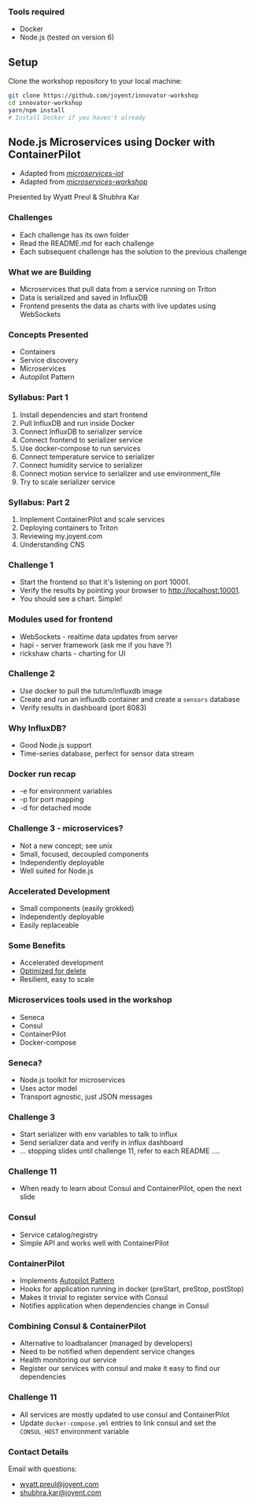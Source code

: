 ### Tools required

* Docker
* Node.js (tested on version 6)



## Setup
Clone the workshop repository to your local machine:

```bash
git clone https://github.com/joyent/innovator-workshop
cd innovator-workshop
yarn/npm install
# Install Docker if you haven't already
```


## Node.js Microservices using Docker with ContainerPilot

* Adapted from [_microservices-iot_](https://github.com/nearform/micro-services-tutorial-iot)
* Adapted from [_microservices-workshop_](https://github.com/lloydbenson/microservices-workshop)

Presented by Wyatt Preul & Shubhra Kar



### Challenges

* Each challenge has its own folder
* Read the README.md for each challenge
* Each subsequent challenge has the solution to the previous challenge



### What we are Building

* Microservices that pull data from a service running on Triton
* Data is serialized and saved in InfluxDB
* Frontend presents the data as charts with live updates using WebSockets



### Concepts Presented

* Containers
* Service discovery
* Microservices
* Autopilot Pattern


### Syllabus: Part 1

1. Install dependencies and start frontend
1. Pull InfluxDB and run inside Docker
1. Connect InfluxDB to serializer service
1. Connect frontend to serializer service
1. Use docker-compose to run services
1. Connect temperature service to serializer
1. Connect humidity service to serializer
1. Connect motion service to serializer and use environment_file
1. Try to scale serializer service


### Syllabus: Part 2

1. Implement ContainerPilot and scale services
1. Deploying containers to Triton
1. Reviewing my.joyent.com
1. Understanding CNS



### Challenge 1

* Start the frontend so that it's listening on port 10001.
* Verify the results by pointing your browser to [http://localhost:10001]().
* You should see a chart. Simple!



### Modules used for frontend

* WebSockets - realtime data updates from server
* hapi - server framework (ask me if you have ?)
* rickshaw charts - charting for UI



### Challenge 2

* Use docker to pull the tutum/influxdb image
* Create and run an influxdb container and create a `sensors` database
* Verify results in dashboard (port 8083)



### Why InfluxDB?

* Good Node.js support
* Time-series database, perfect for sensor data stream



### Docker run recap

* -e for environment variables
* -p for port mapping
* -d for detached mode



### Challenge 3 - microservices?

* Not a new concept; see unix
* Small, focused, decoupled components
* Independently deployable
* Well suited for Node.js



### Accelerated Development
* Small components (easily grokked)
* Independently deployable
* Easily replaceable



### Some Benefits
* Accelerated development
* [Optimized for delete](http://vimeo.com/108441214)
* Resilient, easy to scale



### Microservices tools used in the workshop

* Seneca
* Consul
* ContainerPilot
* Docker-compose



### Seneca?

* Node.js toolkit for microservices
* Uses actor model
* Transport agnostic, just JSON messages



### Challenge 3

* Start serializer with env variables to talk to influx
* Send serializer data and verify in influx dashboard
* ... stopping slides until challenge 11, refer to each README ....



### Challenge 11

* When ready to learn about Consul and ContainerPilot, open the next slide



### Consul

* Service catalog/registry
* Simple API and works well with ContainerPilot



### ContainerPilot

* Implements [Autopilot Pattern](http://autopilotpattern.io/)
* Hooks for application running in docker (preStart, preStop, postStop)
* Makes it trivial to register service with Consul
* Notifies application when dependencies change in Consul



### Combining Consul & ContainerPilot

* Alternative to loadbalancer (managed by developers)
* Need to be notified when dependent service changes
* Health monitoring our service
* Register our services with consul and make it easy to find our dependencies



### Challenge 11

* All services are mostly updated to use consul and ContainerPilot
* Update `docker-compose.yml` entries to link consul and set the `CONSUL_HOST` environment variable



### Contact Details

Email with questions:

* wyatt.preul@joyent.com
* shubhra.kar@joyent.com
